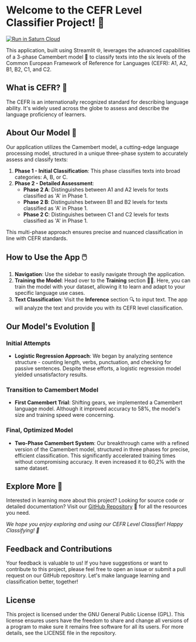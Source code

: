 # Welcome to the CEFR Level Classifier Project! 🚀

[![Run in Saturn Cloud](https://saturncloud.io/images/embed/run-in-saturn-cloud.svg)](https://app.community.saturnenterprise.io/dash/o/community/resources?templateId=1eea18712f1c498b81567ea0e854df87)

This application, built using Streamlit 🌐, leverages the advanced capabilities of a 3-phase Camembert model 🧀 to classify texts into the six levels of the Common European Framework of Reference for Languages (CEFR): A1, A2, B1, B2, C1, and C2.

## What is CEFR? 📘
The CEFR is an internationally recognized standard for describing language ability. It's widely used across the globe to assess and describe the language proficiency of learners.

## About Our Model 🤖
Our application utilizes the Camembert model, a cutting-edge language processing model, structured in a unique three-phase system to accurately assess and classify texts:
1. **Phase 1 - Initial Classification**: This phase classifies texts into broad categories: A, B, or C.
2. **Phase 2 - Detailed Assessment**: 
   - **Phase 2 A**: Distinguishes between A1 and A2 levels for texts classified as 'A' in Phase 1.
   - **Phase 2 B**: Distinguishes between B1 and B2 levels for texts classified as 'A' in Phase 1.
   - **Phase 2 C**: Distinguishes between C1 and C2 levels for texts classified as 'A' in Phase 1.

This multi-phase approach ensures precise and nuanced classification in line with CEFR standards.

## How to Use the App 🖱️
1. **Navigation**: Use the sidebar to easily navigate through the application.
2. **Training the Model**: Head over to the **Training** section 👨‍🏫. Here, you can train the model with your dataset, allowing it to learn and adapt to your specific language use cases.
3. **Text Classification**: Visit the **Inference** section 🔍 to input text. The app will analyze the text and provide you with its CEFR level classification.

## Our Model's Evolution 🤖
### Initial Attempts
- **Logistic Regression Approach**: We began by analyzing sentence structure - counting length, verbs, punctuation, and checking for passive sentences. Despite these efforts, a logistic regression model yielded unsatisfactory results.

### Transition to Camembert Model
- **First Camembert Trial**: Shifting gears, we implemented a Camembert language model. Although it improved accuracy to 58%, the model's size and training speed were concerning.

### Final, Optimized Model
- **Two-Phase Camembert System**: Our breakthrough came with a refined version of the Camembert model, structured in three phases for precise, efficient classification. This significantly accelerated training times without compromising accuracy. It even increased it to 60,2% with the same dataset.

## Explore More 🔗
Interested in learning more about this project? Looking for source code or detailed documentation? Visit our [GitHub Repository](https://github.com/JonathanStefanov/CEFR_Classifier_French) 🌟 for all the resources you need.

*We hope you enjoy exploring and using our CEFR Level Classifier! Happy Classifying! 🎉*

## Feedback and Contributions
Your feedback is valuable to us! If you have suggestions or want to contribute to this project, please feel free to open an issue or submit a pull request on our GitHub repository. Let's make language learning and classification better, together!

## License
This project is licensed under the GNU General Public License (GPL). This license ensures users have the freedom to share and change all versions of a program to make sure it remains free software for all its users. For more details, see the LICENSE file in the repository.
